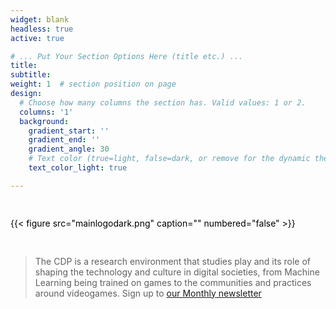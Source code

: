 ```yaml
---
widget: blank
headless: true
active: true

# ... Put Your Section Options Here (title etc.) ...
title: 
subtitle:
weight: 1  # section position on page
design:
  # Choose how many columns the section has. Valid values: 1 or 2.
  columns: '1'
  background:
    gradient_start: ''
    gradient_end: ''
    gradient_angle: 30
    # Text color (true=light, false=dark, or remove for the dynamic theme color).
    text_color_light: true

---
```

<div class="row">
  <div class="column">
    <h2></h2>
    <p style="color:black;">
        {{< figure src="mainlogodark.png" caption="" numbered="false" >}}    </p>
  </div>
  <div class="column">
    <h2></h2>
    <p >

> The CDP is a research environment that studies play and its role of shaping the technology and culture in digital societies, from Machine Learning being trained on games to the communities and practices around videogames. Sign up to [our Monthly newsletter](https://buttondown.email/DigitalPlayITU)
    </p>
  </div>
</div>
